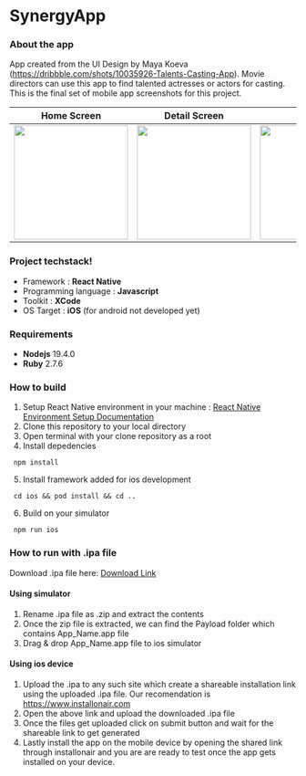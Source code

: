 # SynergyApp
### About the app
App created from the UI Design by Maya Koeva (https://dribbble.com/shots/10035926-Talents-Casting-App). Movie directors can use this app to find talented actresses or actors for casting. This is the final set of mobile app screenshots for this project. 
 
Home Screen            |  Detail Screen         | Widget
:-------------------------:|:-------------------------:|:-------------------------:
 <img src="https://user-images.githubusercontent.com/63891497/212728233-0e8bc5f9-f42a-40ad-a17c-a5e3ac4a847a.png" width="200" />  |  <img src="https://user-images.githubusercontent.com/63891497/212728141-37ad2f3a-859e-4706-ac56-bc6da99847e3.png" width="200" /> |  <img src="https://user-images.githubusercontent.com/63891497/215619224-8fc85adc-b952-4916-8d22-79d6888f1d3f.png" width="200" />

### Project techstack!
+ Framework : **React Native**
+ Programming language : **Javascript**
+ Toolkit : **XCode**
+ OS Target : **iOS** (for android not developed yet)


### Requirements
+ **Nodejs** 19.4.0
+ **Ruby** 2.7.6


### How to build
1. Setup React Native environment in your machine : [React Native Environment Setup Documentation](https://reactnative.dev/docs/environment-setup) 
2. Clone this repository to your local directory
3. Open terminal with your clone repository as a root
4. Install depedencies 
```
 npm install
```
5. Install framework added for ios development 
``` 
 cd ios && pod install && cd .. 
```
6. Build on your simulator 
``` 
 npm run ios 
```

### How to run with .ipa file
Download .ipa file here: [Download Link](https://www.mediafire.com/file/vbbnlx2hchqcxoi/SynergyApp0.1.ipa/file)
#### Using simulator
1. Rename .ipa file as .zip and extract the contents
2. Once the zip file is extracted, we can find the Payload folder which contains App_Name.app file
3. Drag & drop App_Name.app file to ios simulator

#### Using ios device
1. Upload the .ipa to any such site which create a shareable installation link using the uploaded .ipa file. Our recomendation is https://www.installonair.com
2. Open the above link and upload the downloaded .ipa file
3. Once the files get uploaded click on submit button and wait for the shareable link to get generated
4. Lastly install the app on the mobile device by opening the shared link through installonair and you are are ready to test once the app gets installed on your device.



